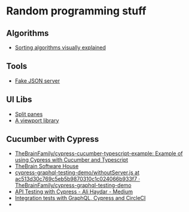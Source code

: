 # Random programming stuff


## Algorithms
* [Sorting algorithms visually explained](http://www.sorting-algorithms.com/)


## Tools
* [Fake JSON server](http://jsonplaceholder.typicode.com/)


## UI Libs
* [Split panes](https://github.com/nathancahill/Split.js)
* [A viewport library](http://asvd.github.io/viewport/)

## Cucumber with Cypress 

* [TheBrainFamily/cypress-cucumber-typescript-example: Example of using Cypress with Cucumber and Typescript](https://github.com/TheBrainFamily/cypress-cucumber-typescript-example)
* [TheBrain Software House](https://github.com/TheBrainFamily?type=source)
* [cypress-graphql-testing-demo/withoutServer.js at ac513d30c769c5eb5b9870310c1c024066b933f7 · TheBrainFamily/cypress-graphql-testing-demo](https://github.com/TheBrainFamily/cypress-graphql-testing-demo/blob/ac513d30c7/web/cypress/integration/withoutServer.js)
* [API Testing with Cypress - Ali Haydar - Medium](https://medium.com/@ali.haydar/api-testing-with-cypress-d8c60ed6aa2e)
* [Integration tests with GraphQL, Cypress and CircleCI](https://medium.com/s19-tech/integration-tests-with-graphql-cypress-and-circleci-d688b3a9a2c6)
* 

<!--stackedit_data:
eyJoaXN0b3J5IjpbMTg5NjE0MDIyMV19
-->
